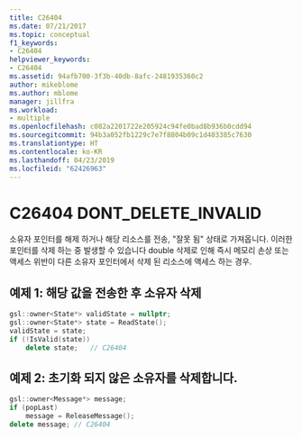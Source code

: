 ```yaml
---
title: C26404
ms.date: 07/21/2017
ms.topic: conceptual
f1_keywords:
- C26404
helpviewer_keywords:
- C26404
ms.assetid: 94afb700-3f3b-40db-8afc-2481935360c2
author: mikeblome
ms.author: mblome
manager: jillfra
ms.workload:
- multiple
ms.openlocfilehash: c082a2201722e205924c94fe0bad8b936b0cdd94
ms.sourcegitcommit: 94b3a052fb1229c7e7f8804b09c1d403385c7630
ms.translationtype: HT
ms.contentlocale: ko-KR
ms.lasthandoff: 04/23/2019
ms.locfileid: "62426963"
---
```

# <a name="c26404--dontdeleteinvalid"></a>C26404  DONT_DELETE_INVALID
소유자 포인터를 해제 하거나 해당 리소스를 전송, "잘못 됨" 상태로 가져옵니다.
이러한 포인터를 삭제 하는 중 발생할 수 있습니다 double 삭제로 인해 즉시 메모리 손상 또는 액세스 위반이 다른 소유자 포인터에서 삭제 된 리소스에 액세스 하는 경우.

## <a name="example-1-deleting-an-owner-after-transferring-its-value"></a>예제 1: 해당 값을 전송한 후 소유자 삭제

```cpp
gsl::owner<State*> validState = nullptr;
gsl::owner<State*> state = ReadState();
validState = state;
if (!IsValid(state))
    delete state;   // C26404
```

## <a name="example-2-deleting-an-uninitialized-owner"></a>예제 2: 초기화 되지 않은 소유자를 삭제합니다.

```cpp
gsl::owner<Message*> message;
if (popLast)
    message = ReleaseMessage();
delete message; // C26404
```